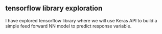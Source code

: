 ## tensorflow library exploration 
I have explored tensorflow library where we will use Keras API to build a simple feed forward NN model to predict response variable.  
